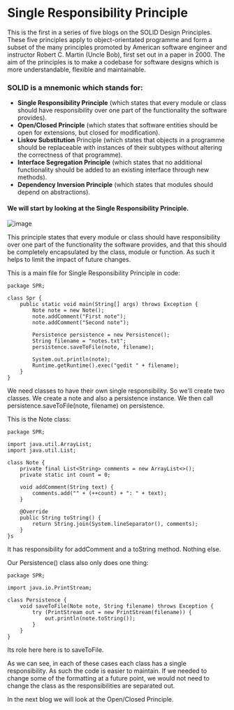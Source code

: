 # Single Responsibility Principle

This is the first in a series of five blogs on the SOLID Design Principles. These five principles apply to object-orientated programme and form a subset of the many principles promoted by American software engineer and instructor Robert C. Martin (Uncle Bob), first set out in a paper in 2000. The aim of the principles is to make a codebase for software designs which is more understandable, flexible and maintainable. 

### SOLID is a mnemonic  which stands for:

- **Single Responsibility Principle** (which states that every module or class should have responsibility over one part of the functionality the software provides).
- **Open/Closed Principle** (which states that software entities should be open for extensions, but closed for modification).
- **Liskov Substitution** Principle (which states that objects in a programme should be replaceable with instances of their subtypes without altering the correctness of that programme).
- **Interface Segregation Principle** (which states that no additional functionality should be added to an existing interface through new methods).
- **Dependency Inversion Principle** (which states that modules should depend on abstractions).

#### We will start by looking at the Single Responsibility Principle. 

![image](https://user-images.githubusercontent.com/63193195/78601077-0716be00-784c-11ea-8ec6-492f259b0891.png)


This principle states that every module or class should have responsibility over one part of the functionality the software provides, and that this should be completely encapsulated by the class, module or function. As such it helps to limit the impact of future changes. 

This is a main file for Single Responsibility Principle in code:
```
package SPR;

class Spr {
    public static void main(String[] args) throws Exception {
        Note note = new Note();
        note.addComment("First note");
        note.addComment("Second note");

        Persistence persistence = new Persistence();
        String filename = "notes.txt";
        persistence.saveToFile(note, filename);

        System.out.println(note);
        Runtime.getRuntime().exec("gedit " + filename);
    }
}
```
We need classes to have their own single responsibility. So we'll create two classes. We create a note and also a persistence instance. We then call persistence.saveToFile(note, filename) on persistence. 

This is the Note class:
```
package SPR;

import java.util.ArrayList;
import java.util.List;

class Note {
    private final List<String> comments = new ArrayList<>();
    private static int count = 0;

    void addComment(String text) {
        comments.add("" + (++count) + ": " + text);
    }

    @Override
    public String toString() {
        return String.join(System.lineSeparator(), comments);
    }
}s
```
It has responsibility for addComment and a toString method. Nothing else. 

Our Persistence() class also only does one thing:
```
package SPR;

import java.io.PrintStream;

class Persistence {
    void saveToFile(Note note, String filename) throws Exception {
        try (PrintStream out = new PrintStream(filename)) {
            out.println(note.toString());
        }
    }
}
```
Its role here here is to saveToFile. 

As we can see, in each of these cases each class has a single responsibility. As such the code is easier to maintain. If we needed to change some of the formatting at a future point, we would not need to change the class as the responsibilities are separated out.

In the next blog we will look at the Open/Closed Principle.

